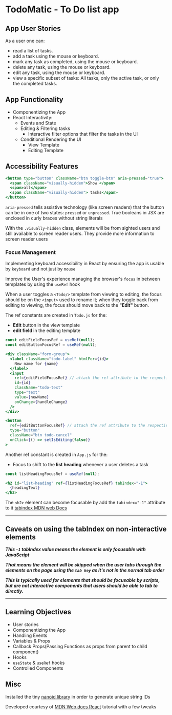 # TodoMatic - To Do list app

## App User Stories

As a user one can:

- read a list of tasks.
- add a task using the mouse or keyboard.
- mark any task as completed, using the mouse or keyboard.
- delete any task, using the mouse or keyboard.
- edit any task, using the mouse or keyboard.
- view a specific subset of tasks: All tasks, only the active task, or only the completed tasks.

## App Functionality

- Componentizing the App
- React Interactivity:
  - Events and State
  - Editing & Filtering tasks
    - Interactive filter options that filter the tasks in the UI
  - Conditional Rendering the UI
    - View Template
    - Editing Template

## Accessibility Features

```jsx
<button type="button" className="btn toggle-btn" aria-pressed="true">
  <span className="visually-hidden">Show </span>
  <span>all</span>
  <span className="visually-hidden"> tasks</span>
</button>
```

`aria-pressed` tells assistive technology (like screen readers) that the button can be in one of two states: `pressed` or `unpressed`. True booleans in JSX are enclosed in curly braces without string literals

With the `.visually-hidden` class, elements will be from sighted users and still available to screen reader users. They provide more information to screen reader users

### Focus Management

Implementing keyboard accessibility in React by ensuring the app is usable by `keyboard` and not just by `mouse`

Improve the User's experience managing the browser's `focus` in between templates by using the `useRef` hook

When a user toggles a `<Todo/>` template from viewing to editing, the focus should be on the `<input>` used to rename it; when they toggle back from editing to viewing, the focus should move back to the **"Edit"** button.

The ref constants are created in `Todo.js` for the:

- **Edit** button in the view template
- **edit field** in the editing template

```javascript
const editFieldFocusRef = useRef(null);
const editButtonFocusRef = useRef(null);
```

```jsx
<div className="form-group">
  <label className="todo-label" htmlFor={id}>
    New name for {name}
  </label>
  <input
    ref={editFieldFocusRef} // attach the ref attribute to the respective element
    id={id}
    className="todo-text"
    type="text"
    value={newName}
    onChange={handleChange}
  />
</div>

<button
  ref={editButtonFocusRef} // attach the ref attribute to the respective element
  type="button"
  className="btn todo-cancel"
  onClick={() => setIsEditing(false)}
>
```

Another ref constant is created in `App.js` for the:

- Focus to shift to the **list heading** whenever a user deletes a task

```javascript
const listHeadingFocusRef = useRef(null);
```

```jsx
<h2 id="list-heading" ref={listHeadingFocusRef} tabIndex="-1">
  {headingText}
</h2>
```

The `<h2>` element can become focusable by add the `tabindex="-1"` attribute to it [tabindex MDN web Docs](https://developer.mozilla.org/en-US/docs/Web/HTML/Global_attributes/tabindex "Read docs")

---

## Caveats on using the tabIndex on non-interactive elements

**_This `-1` tabIndex value means the element is only focusable with JavaScript_**

**_That means the element will be skipped when the user tabs through the elements on the page using the `tab key` as it's not in the normal tab order_**

**_This is typically used for elements that should be focusable by scripts, but are not interactive components that users should be able to tab to directly._**

---

## Learning Objectives

- User stories
- Componentizing the App
- Handling Events
- Variables & Props
- Callback Props(Passing Functions as props from parent to child component)
- Hooks
- `useState` & `useRef` hooks
- Controlled Components

## Misc

Installed the tiny [nanoid library](https://github.com/ai/nanoid "Read Docs") in order to generate unique string IDs

Developed courtesy of [MDN Web docs React](https://developer.mozilla.org/en-US/docs/Learn/Tools_and_testing/Client-side_JavaScript_frameworks/React_getting_started "Read docs") tutorial with a few tweaks
